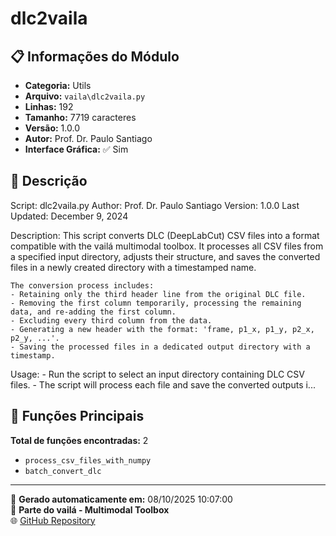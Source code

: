 # dlc2vaila

## 📋 Informações do Módulo

- **Categoria:** Utils
- **Arquivo:** `vaila\dlc2vaila.py`
- **Linhas:** 192
- **Tamanho:** 7719 caracteres
- **Versão:** 1.0.0
- **Autor:** Prof. Dr. Paulo Santiago
- **Interface Gráfica:** ✅ Sim

## 📖 Descrição


Script: dlc2vaila.py
Author: Prof. Dr. Paulo Santiago
Version: 1.0.0
Last Updated: December 9, 2024

Description:
    This script converts DLC (DeepLabCut) CSV files into a format compatible with
    the vailá multimodal toolbox. It processes all CSV files from a specified input
    directory, adjusts their structure, and saves the converted files in a newly
    created directory with a timestamped name.

    The conversion process includes:
    - Retaining only the third header line from the original DLC file.
    - Removing the first column temporarily, processing the remaining data, and re-adding the first column.
    - Excluding every third column from the data.
    - Generating a new header with the format: 'frame, p1_x, p1_y, p2_x, p2_y, ...'.
    - Saving the processed files in a dedicated output directory with a timestamp.

Usage:
    - Run the script to select an input directory containing DLC CSV files.
    - The script will process each file and save the converted outputs i...

## 🔧 Funções Principais

**Total de funções encontradas:** 2

- `process_csv_files_with_numpy`
- `batch_convert_dlc`




---

📅 **Gerado automaticamente em:** 08/10/2025 10:07:00  
🔗 **Parte do vailá - Multimodal Toolbox**  
🌐 [GitHub Repository](https://github.com/vaila-multimodaltoolbox/vaila)
